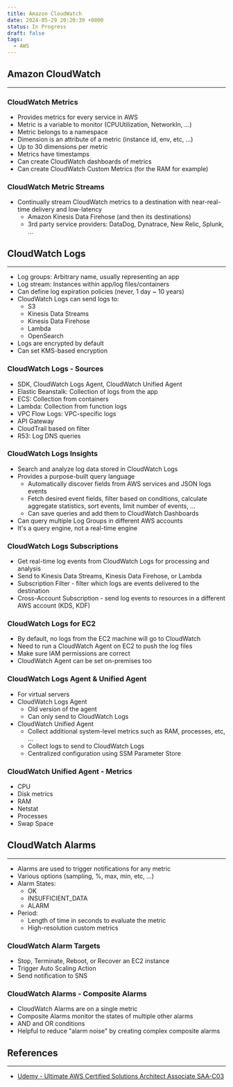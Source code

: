 ```yaml
---
title: Amazon CloudWatch
date: 2024-05-29 20:20:39 +0800
status: In Progress
draft: false
tags:
  - AWS
---
```

## Amazon CloudWatch
---
### CloudWatch Metrics
- Provides metrics for every service in AWS
- Metric is a variable to monitor (CPUUtilization, NetworkIn, ...)
- Metric belongs to a namespace
- Dimension is an attribute of a metric (instance id, env, etc, ...)
- Up to 30 dimensions per metric
- Metrics have timestamps
- Can create CloudWatch dashboards of metrics
- Can create CloudWatch Custom Metrics (for the RAM for example)

### CloudWatch Metric Streams
- Continually stream CloudWatch metrics to a destination with near-real-time delivery and low-latency
	- Amazon Kinesis Data Firehose (and then its destinations)
	- 3rd party service providers: DataDog, Dynatrace, New Relic, Splunk, ...

## CloudWatch Logs
---
- Log groups: Arbitrary name, usually representing an app
- Log stream: Instances within app/log files/containers
- Can define log expiration policies (never, 1 day ~ 10 years)
- CloudWatch Logs can send logs to:
	- S3
	- Kinesis Data Streams
	- Kinesis Data Firehose
	- Lambda
	- OpenSearch
- Logs are encrypted by default
- Can set KMS-based encryption

### CloudWatch Logs - Sources
- SDK, CloudWatch Logs Agent, CloudWatch Unified Agent
- Elastic Beanstalk: Collection of logs from the app
- ECS: Collection from containers
- Lambda: Collection from function logs
- VPC Flow Logs: VPC-specific logs
- API Gateway
- CloudTrail based on filter
- R53: Log DNS queries

### CloudWatch Logs Insights
- Search and analyze log data stored in CloudWatch Logs
- Provides a purpose-built query language
	- Automatically discover fields from AWS services and JSON logs events
	- Fetch desired event fields, filter based on conditions, calculate aggregate statistics, sort events, limit number of events, ...
	- Can save queries and add them to CloudWatch Dashboards
- Can query multiple Log Groups in different AWS accounts
- It's a query engine, not a real-time engine

### CloudWatch Logs Subscriptions
- Get real-time log events from CloudWatch Logs for processing and analysis
- Send to Kinesis Data Streams, Kinesis Data Firehose, or Lambda
- Subscription Filter - filter which logs are events delivered to the destination
- Cross-Account Subscription - send log events to resources in a different AWS account (KDS, KDF)

### CloudWatch Logs for EC2
- By default, no logs from the EC2 machine will go to CloudWatch
- Need to run a CloudWatch Agent on EC2 to push the log files
- Make sure IAM permissions are correct
- CloudWatch Agent can be set on-premises too

### CloudWatch Logs Agent & Unified Agent
- For virtual servers
- CloudWatch Logs Agent
	- Old version of the agent
	- Can only send to CloudWatch Logs
- CloudWatch Unified Agent
	- Collect additional system-level metrics such as RAM, processes, etc, ...
	- Collect logs to send to CloudWatch Logs
	- Centralized configuration using SSM Parameter Store

### CloudWatch Unified Agent - Metrics
- CPU
- Disk metrics
- RAM
- Netstat
- Processes
- Swap Space

## CloudWatch Alarms
---
- Alarms are used to trigger notifications for any metric
- Various options (sampling, %, max, min, etc, ...)
- Alarm States:
	- OK
	- INSUFFICIENT_DATA
	- ALARM
- Period:
	- Length of time in seconds to evaluate the metric
	- High-resolution custom metrics

### CloudWatch Alarm Targets
- Stop, Terminate, Reboot, or Recover an EC2 instance
- Trigger Auto Scaling Action
- Send notification to SNS

### CloudWatch Alarms - Composite Alarms
- CloudWatch Alarms are on a single metric
- Composite Alarms monitor the states of multiple other alarms
- AND and OR conditions
- Helpful to reduce "alarm noise" by creating complex composite alarms

## References
---
- [Udemy - Ultimate AWS Certified Solutions Architect Associate SAA-C03](https://www.udemy.com/course/aws-certified-solutions-architect-associate-saa-c03)
